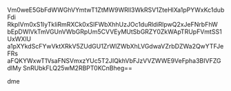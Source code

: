 Vm0weE5GbFdWWGhVYmtwT1ZtMW9WRll3WkRSV1ZteHlXa1pPYWxKc1dubFdi
RkpIVm0xS1IyTkliRmRXCk0xSlFWbXhhUzJOc1duRldiRlpwQ2xJeFNrbFhW
bEpDWlVkTmVGUnVWbGRpUm5CVVEyMUtSbGRZY0ZkWApTRUpFVmtSS1UxWXlU
a1pXYkdScFYwVktXRkV5ZUdGU1ZrWlZWbXhLVGdwaVZrbDZWa2QwYTFJeFRs
aFQKYWxwT1VsaFNSVmxzYUc5T2JIQkhVbFJzVVZWWE9VeFpha3BIVFZGdlMy
SnRUbkFLQ25wM2RBPT0KCnBheg==

dme